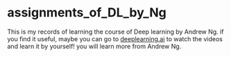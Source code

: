 # assignments_of_DL_by_Ng
This is my records of learning the course of Deep learning by Andrew Ng.
if you find it useful, maybe you can go to [deeplearning.ai](deepleaning.ai) to watch the videos and learn it by yourself!
you will learn more from Andrew Ng.
